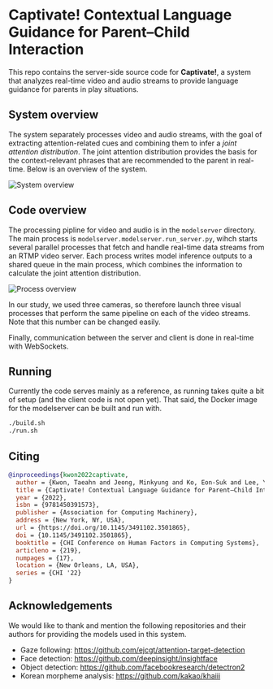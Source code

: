 # Captivate! Contextual Language Guidance for Parent–Child Interaction
This repo contains the server-side source code for **Captivate!**, a system 
that analyzes real-time video and audio streams to provide language guidance 
for parents in play situations.


## System overview
The system separately processes video and audio streams, with the goal
of extracting attention-related cues and combining them to infer a *joint
attention distribution*. The joint attention distribution provides the basis
for the context-relevant phrases that are recommended to the parent in
real-time. Below is an overview of the system.

![System overview](./docs/images/system_overview.svg)


## Code overview
The processing pipline for video and audio is in the `modelserver` directory.
The main process is `modelserver.modelserver.run_server.py`, wihch starts
several parallel processes that fetch and handle real-time data streams from an 
RTMP video server. Each process writes model inference outputs to a shared
queue in the main process, which combines the information to calculate the
joint attention distribution.

![Process overview](./docs/images/process_overview.svg)

In our study, we used three cameras, so therefore launch three visual processes
that perform the same pipeline on each of the video streams. Note that this
number can be changed easily.

Finally, communication between the server and client is done in real-time
with WebSockets.


## Running
Currently the code serves mainly as a reference, as running takes quite a bit
of setup (and the client code is not open yet). 
That said, the Docker image for the modelserver can be built and
run with.

```sh
./build.sh
./run.sh
```

## Citing
```bibtex
@inproceedings{kwon2022captivate,
  author = {Kwon, Taeahn and Jeong, Minkyung and Ko, Eon-Suk and Lee, Youngki},
  title = {Captivate! Contextual Language Guidance for Parent–Child Interaction},
  year = {2022},
  isbn = {9781450391573},
  publisher = {Association for Computing Machinery},
  address = {New York, NY, USA},
  url = {https://doi.org/10.1145/3491102.3501865},
  doi = {10.1145/3491102.3501865},
  booktitle = {CHI Conference on Human Factors in Computing Systems},
  articleno = {219},
  numpages = {17},
  location = {New Orleans, LA, USA},
  series = {CHI '22}
}
```


## Acknowledgements
We would like to thank and mention the following repositories and their authors
for providing the models used in this system.

- Gaze following: https://github.com/ejcgt/attention-target-detection
- Face detection: https://github.com/deepinsight/insightface
- Object detection: https://github.com/facebookresearch/detectron2
- Korean morpheme analysis: https://github.com/kakao/khaiii
